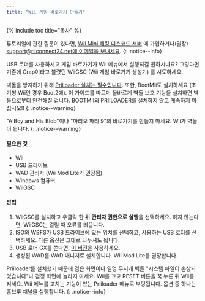 ```yaml
---
title: "Wii 게임 바로가기 만들기"
---
```


{% include toc title="목차" %}

튜토리얼에 관한 질문이 있다면, [Wii Mini 해킹 디스코드 서버](https://discord.gg/rc24) 에 가입하거나(권장) [support@riiconnect24.net에 이메일을 보내세요](mailto:support@riiconnect24.net).
{: .notice--info}

USB 로더를 사용하시고 게임 바로가기가 Wii 메뉴에서 실행되길 원하시나요? 그렇다면 기존에 Crap이라고 불렸던 WiiGSC (Wii 게임 바로가기 생성기) 를 시도하세요.

벽돌을 방지하기 위해 [Priiloader 설치는 필수입니다](/priiloader). 또한, BootMii도 설치하세요 (초기형 Wii인 경우 Boot2에). 이 가이드를 따르며 올바르게 벽돌 보호 기능을 설치하면 벽돌으로부터 안전해질 겁니다. BOOTMII와 PRIILOADER를 설치하지 않고 계속하지 마십시오!!
{: .notice--warning}

"A Boy and His Blob"이나 "마리오 파티 9"의 바로가기를 만들지 마세요. Wii가 벽돌이 됩니다.
{: .notice--warning}

#### 필요한 것

* Wii
* USB 드라이브
* WAD 관리자 (Wii Mod Lite가 권장됨).
* Windows 컴퓨터
* [WiiGSC](https://wiidatabase.de/downloads/pc-tools/wiigsc-ehemals-crap/)

#### 방법

1. WiiGSC를 설치하고 우클릭 한 뒤 **관리자 권한으로 실행**을 선택하세요. 하지 않는다면, WiiGSC는 열릴 때 오류를 띄웁니다.
2. ISO와 WBFS가 USB 드라이브에 있는 위치를 선택하고, 사용하는 USB 로더를 선택하세요. 다른 옵션은 그대로 놔두셔도 됩니다.
3. USB 로더 GX를 쓴다면, [이 버전](https://hbb1.oscwii.org/hbb/usbloader_gx/usbloader_gx.zip)을 사용하세요.
4. 생성된 WAD를 WAD 매니저로 설치합니다. Wii Mod Lite를 권장합니다.

Priiloader를 설치했기 때문에 검은 화면이나 일명 무지개 벽돌 "시스템 파일이 손상되었습니다"나 검정 화면에 놀라지 마세요. Wii를 끄고 RESET 버튼을 꾹 누른 뒤 Wii를 켜세요. Wii 메뉴를 고치는 기능이 있는 Priiloader 메뉴로 부팅됩니다. 옵션 중 하나는 홈브루 채널을 실행합니다.
{: .notice--info}
